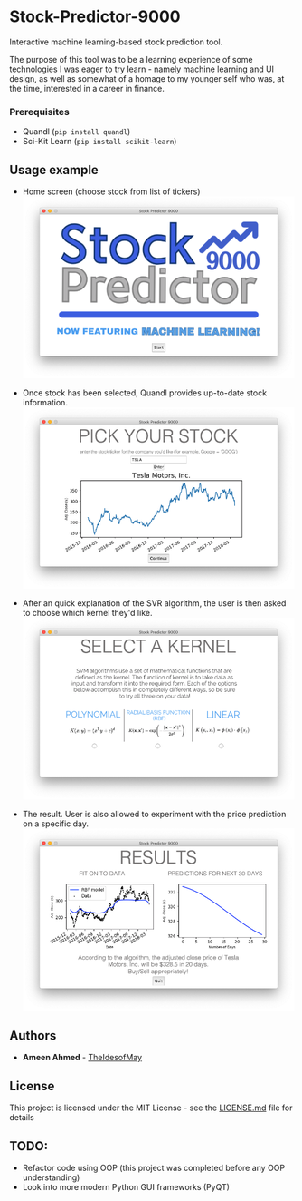 # Stock-Predictor-9000
Interactive machine learning-based stock prediction tool.

The purpose of this tool was to be a learning experience of some technologies I was eager to try learn - namely machine learning and UI design, as well as somewhat of a homage to my younger self who was, at the time, interested in a career in finance. 


### Prerequisites

- Quandl (`pip install quandl`)
- Sci-Kit Learn (`pip install scikit-learn`)


## Usage example
- Home screen (choose stock from list of tickers)
![home screen](images/USAGE1.png)

- Once stock has been selected, Quandl provides up-to-date stock information.
![stock info](images/USAGE2.png)

- After an quick explanation of the SVR algorithm, the user is then asked to choose which kernel they'd like. 
![kernel](images/USAGE3.png)

- The result. User is also allowed to experiment with the price prediction on a specific day. 
![result](images/USAGE4.png)




## Authors

* **Ameen Ahmed** - [TheIdesofMay](https://github.com/TheIdesofMay)


## License

This project is licensed under the MIT License - see the [LICENSE.md](LICENSE.md) file for details

## TODO:

- Refactor code using OOP (this project was completed before any OOP understanding)
- Look into more modern Python GUI frameworks (PyQT)


